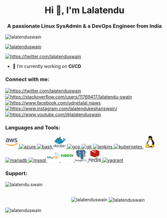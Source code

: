 <h1 align="center">Hi 👋, I'm Lalatendu</h1>
<h3 align="center">A passionate Linux SysAdmin & a DevOps Engineer from India</h3>

<p align="left"> <img src="https://komarev.com/ghpvc/?username=lalatenduswain&label=Profile%20views&color=0e75b6&style=flat" alt="lalatenduswain" /> </p>

<p align="left"> <a href="https://github.com/ryo-ma/github-profile-trophy"><img src="https://github-profile-trophy.vercel.app/?username=lalatenduswain" alt="lalatenduswain" /></a> </p>

<p align="left"> <a href="https://twitter.com/lalatenduswain" target="blank"><img src="https://img.shields.io/twitter/follow/https://twitter.com/lalatenduswain?logo=twitter&style=for-the-badge" alt="https://twitter.com/lalatenduswain" /></a> </p>

- 🔭 I’m currently working on **CI/CD**

<h3 align="left">Connect with me:</h3>
<p align="left">
<a href="https://twitter.com/lalatenduswain" target="blank"><img align="center" src="https://raw.githubusercontent.com/rahuldkjain/github-profile-readme-generator/master/src/images/icons/Social/twitter.svg" alt="https://twitter.com/lalatenduswain" height="30" width="40" /></a>
<a href="https://stackoverflow.com/users/https://stackoverflow.com/users/11769417/lalatendu-swain" target="blank"><img align="center" src="https://raw.githubusercontent.com/rahuldkjain/github-profile-readme-generator/master/src/images/icons/Social/stack-overflow.svg" alt="https://stackoverflow.com/users/11769417/lalatendu-swain" height="30" width="40" /></a>
<a href="https://fb.com/https://www.facebook.com/udnetalal.niaws" target="blank"><img align="center" src="https://raw.githubusercontent.com/rahuldkjain/github-profile-readme-generator/master/src/images/icons/Social/facebook.svg" alt="https://www.facebook.com/udnetalal.niaws" height="30" width="40" /></a>
<a href="https://instagram.com/https://www.instagram.com/lalatendukeshariswain/" target="blank"><img align="center" src="https://raw.githubusercontent.com/rahuldkjain/github-profile-readme-generator/master/src/images/icons/Social/instagram.svg" alt="https://www.instagram.com/lalatendukeshariswain/" height="30" width="40" /></a>
<a href="https://www.youtube.com/@lalatenduswain" target="blank"><img align="center" src="https://raw.githubusercontent.com/rahuldkjain/github-profile-readme-generator/master/src/images/icons/Social/youtube.svg" alt="https://www.youtube.com/@lalatenduswain" height="30" width="40" /></a>
</p>

<h3 align="left">Languages and Tools:</h3>
<p align="left"> <a href="https://aws.amazon.com" target="_blank" rel="noreferrer"> <img src="https://raw.githubusercontent.com/devicons/devicon/master/icons/amazonwebservices/amazonwebservices-original-wordmark.svg" alt="aws" width="40" height="40"/> </a> <a href="https://azure.microsoft.com/en-in/" target="_blank" rel="noreferrer"> <img src="https://www.vectorlogo.zone/logos/microsoft_azure/microsoft_azure-icon.svg" alt="azure" width="40" height="40"/> </a> <a href="https://www.gnu.org/software/bash/" target="_blank" rel="noreferrer"> <img src="https://www.vectorlogo.zone/logos/gnu_bash/gnu_bash-icon.svg" alt="bash" width="40" height="40"/> </a> <a href="https://www.docker.com/" target="_blank" rel="noreferrer"> <img src="https://raw.githubusercontent.com/devicons/devicon/master/icons/docker/docker-original-wordmark.svg" alt="docker" width="40" height="40"/> </a> <a href="https://cloud.google.com" target="_blank" rel="noreferrer"> <img src="https://www.vectorlogo.zone/logos/google_cloud/google_cloud-icon.svg" alt="gcp" width="40" height="40"/> </a> <a href="https://git-scm.com/" target="_blank" rel="noreferrer"> <img src="https://www.vectorlogo.zone/logos/git-scm/git-scm-icon.svg" alt="git" width="40" height="40"/> </a> <a href="https://www.jenkins.io" target="_blank" rel="noreferrer"> <img src="https://www.vectorlogo.zone/logos/jenkins/jenkins-icon.svg" alt="jenkins" width="40" height="40"/> </a> <a href="https://kubernetes.io" target="_blank" rel="noreferrer"> <img src="https://www.vectorlogo.zone/logos/kubernetes/kubernetes-icon.svg" alt="kubernetes" width="40" height="40"/> </a> <a href="https://www.linux.org/" target="_blank" rel="noreferrer"> <img src="https://raw.githubusercontent.com/devicons/devicon/master/icons/linux/linux-original.svg" alt="linux" width="40" height="40"/> </a> <a href="https://mariadb.org/" target="_blank" rel="noreferrer"> <img src="https://www.vectorlogo.zone/logos/mariadb/mariadb-icon.svg" alt="mariadb" width="40" height="40"/> </a> <a href="https://www.microsoft.com/en-us/sql-server" target="_blank" rel="noreferrer"> <img src="https://www.svgrepo.com/show/303229/microsoft-sql-server-logo.svg" alt="mssql" width="40" height="40"/> </a> <a href="https://www.mysql.com/" target="_blank" rel="noreferrer"> <img src="https://raw.githubusercontent.com/devicons/devicon/master/icons/mysql/mysql-original-wordmark.svg" alt="mysql" width="40" height="40"/> </a> <a href="https://www.nginx.com" target="_blank" rel="noreferrer"> <img src="https://raw.githubusercontent.com/devicons/devicon/master/icons/nginx/nginx-original.svg" alt="nginx" width="40" height="40"/> </a> <a href="https://www.postgresql.org" target="_blank" rel="noreferrer"> <img src="https://raw.githubusercontent.com/devicons/devicon/master/icons/postgresql/postgresql-original-wordmark.svg" alt="postgresql" width="40" height="40"/> </a> <a href="https://redis.io" target="_blank" rel="noreferrer"> <img src="https://raw.githubusercontent.com/devicons/devicon/master/icons/redis/redis-original-wordmark.svg" alt="redis" width="40" height="40"/> </a> <a href="https://www.vagrantup.com/" target="_blank" rel="noreferrer"> <img src="https://www.vectorlogo.zone/logos/vagrantup/vagrantup-icon.svg" alt="vagrant" width="40" height="40"/> </a> </p>

<h3 align="left">Support:</h3>
<p><a href="https://www.buymeacoffee.com/lalatendu.swain"> <img align="left" src="https://cdn.buymeacoffee.com/buttons/v2/default-yellow.png" height="50" width="210" alt="lalatendu.swain" /></a></p><br><br>

<p><img align="left" src="https://github-readme-stats.vercel.app/api/top-langs?username=lalatenduswain&show_icons=true&locale=en&layout=compact" alt="lalatenduswain" /></p>

<p>&nbsp;<img align="center" src="https://github-readme-stats.vercel.app/api?username=lalatenduswain&show_icons=true&locale=en" alt="lalatenduswain" /></p>

<p><img align="center" src="https://github-readme-streak-stats.herokuapp.com/?user=lalatenduswain&" alt="lalatenduswain" /></p>
